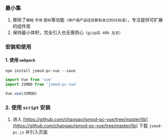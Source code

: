 ### 最小集

1. 移除了`栅格` `字体` `图标`等功能`（用户端产品往往都有自己的UI标准）`，专注提供可扩展的组件库
2. 保持最小体积，完全引入也无需担心`（gizp后 40k 左右）`


### 安装和使用

#### 1. 使用 `webpack`

```
npm install jsmod-pc-vue --save

```

```javascript
import Vue from 'vue'
import JSMOD from 'jsmod-pc-vue'

Vue.use(JSMOD)
```

### 2. 使用 `script` 安装

1. 进入 [https://github.com/chaogao/jsmod-pc-vue/tree/master/lib](https://github.com/chaogao/jsmod-pc-vue/tree/master/lib) 下载 `jsmod-pc.js` 并引入页面
